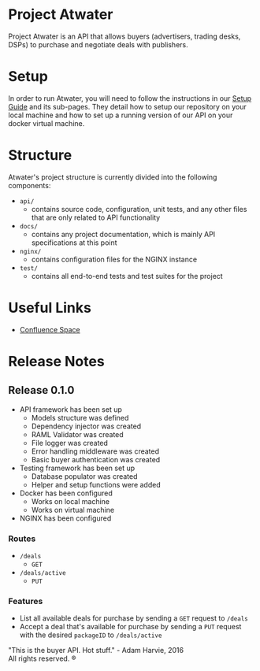 # Project Atwater
Project Atwater is an API that allows buyers (advertisers, trading desks, DSPs) to purchase and negotiate deals with publishers.

# Setup
In order to run Atwater, you will need to follow the instructions in our [Setup Guide](http://confluence.indexexchange.com/display/ATW/Setup) and its sub-pages.
They detail how to setup our repository on your local machine and how to set up a running version of our API on your docker virtual machine.

# Structure
Atwater's project structure is currently divided into the following components:
- `api/`
    - contains source code, configuration, unit tests, and any other files that are only related to API functionality
- `docs/`
    - contains any project documentation, which is mainly API specifications at this point
- `nginx/`
    - contains configuration files for the NGINX instance
- `test/`
    - contains all end-to-end tests and test suites for the project

# Useful Links
- [Confluence Space](http://confluence.indexexchange.com/display/ATW/Overview)

# Release Notes
## Release 0.1.0
- API framework has been set up
    - Models structure was defined
    - Dependency injector was created
    - RAML Validator was created
    - File logger was created
    - Error handling middleware was created
    - Basic buyer authentication was created
- Testing framework has been set up
    - Database populator was created
    - Helper and setup functions were added
- Docker has been configured
    - Works on local machine
    - Works on virtual machine
- NGINX has been configured

### Routes
- `/deals`
    - `GET`
- `/deals/active`
    - `PUT`

### Features
- List all available deals for purchase by sending a `GET` request to `/deals`
- Accept a deal that's available for purchase by sending a `PUT` request with the desired `packageID` to `/deals/active`    


"This is the buyer API. Hot stuff." - Adam Harvie, 2016  
All rights reserved. ®


